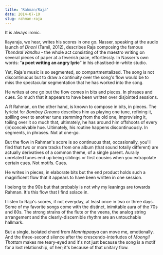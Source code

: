```yaml
---
title: 'Rahman/Raja'
date: 2014-07-10
slug: rahman-raja
---
```

It is always ironic.

Ilayaraja, we hear, writes his scores in one go. Nasser, speaking at the audio launch of _Dhoni_ (Tamil, 2012), describes Raja composing the famous _Thendral Vandhu_ - the whole act consisting of the maestro writing on several pieces of paper at a feverish pace, effortlessly. In Nasser's own words: “**a poet writing an angry lyric**” in his chastised-in-white studio.

Yet, Raja's music is so segmented, so compartmentalized. The song is not discontinuous but to draw a continuity over the song's flow would be to miss the spectacular segmentation that he has worked into the song.

He writes at one go but the flow comes in bits and pieces. In phrases and cues. So much that it appears to have been written over disjointed sessions.

A R Rahman, on the other hand, is known to compose in bits, in pieces. The lyricist for _Bombay Dreams_ describes him as playing one tune, refining it, spilling over to another tune stemming from the old one, improvising it, toiling over it so much that, ultimately, he has around him offshoots of every (in)conceivable hue. Ultimately, his routine happens discontinuously. In segments, in phrases. Not at one-go.

But the flow in Rahman's score is so continuous that, occasionally, you'll find that two or more tracks from one album (that sound totally different) are actually derivatives of a common theme, of a single parent. Aurally unrelated tunes end up being siblings or first cousins when you extrapolate certain cues. Not motifs. Cues.

He writes in pieces, in elaborate bits but the end product holds such a magnificent flow that it appears to have been written in one session.

I belong to the 90s but that probably is not why my leanings are towards Rahman. It's this flow that I find solace in.

I listen to Raja's scores, if not everyday, at least once in two or three days. Some of my favorite songs come with the distinct, inimitable aura of the 70s and 80s. The strong strains of the flute or the veena, the analog string arrangement and the clearly-discernible rhythm are an untouchable hallmark.

But a single, isolated chord from _Mannippaaya_ can move me, emotionally. And the three-second silence after the crescendo-interludes of _Moongil_ _Thottam_ makes me teary-eyed and it's not just because the song is a motif for a lost relationship, of her; it's because of that unitary flow.